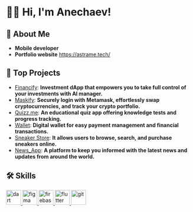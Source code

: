 # 👋🏻 Hi, I'm Anechaev!

## 🔮 About Me
- **Mobile developer**
- **Portfolio website** https://astrame.tech/

## 🚀 Top Projects
- [Financify](https://github.com/Anechaev06/Financify): **Investment dApp that empowers you to take full control of your investments with AI manager.**
- [Maskify](https://github.com/Anechaev06/maskify): **Securely login with Metamask, effortlessly swap cryptocurrencies, and track your crypto portfolio.**
- [Quizz.me](https://github.com/Anechaev06/quizz_me): **An educational quiz app offering knowledge tests and progress tracking.**
- [Wallet](https://github.com/Anechaev06/wallet_app): **Digital wallet for easy payment management and financial transactions.**
- [Sneaker Store](https://github.com/Anechaev06/sneaker_store): **It allows users to browse, search, and purchase sneakers online.**
- [News_App](https://github.com/Anechaev06/news_app): **A platform to keep you informed with the latest news and updates from around the world.**

## 🛠 Skills
<p align="left"> <a href="https://dart.dev" target="_blank" rel="noreferrer"> <img src="https://www.vectorlogo.zone/logos/dartlang/dartlang-icon.svg" alt="dart" width="40" height="40"/> </a> <a href="https://www.figma.com/" target="_blank" rel="noreferrer"> <img src="https://www.vectorlogo.zone/logos/figma/figma-icon.svg" alt="figma" width="40" height="40"/> </a> <a href="https://firebase.google.com/" target="_blank" rel="noreferrer"> <img src="https://www.vectorlogo.zone/logos/firebase/firebase-icon.svg" alt="firebase" width="40" height="40"/> </a> <a href="https://flutter.dev" target="_blank" rel="noreferrer"> <img src="https://www.vectorlogo.zone/logos/flutterio/flutterio-icon.svg" alt="flutter" width="40" height="40"/> </a> <a href="https://git-scm.com/" target="_blank" rel="noreferrer"> <img src="https://www.vectorlogo.zone/logos/git-scm/git-scm-icon.svg" alt="git" width="40" height="40"/> </a> </p>
